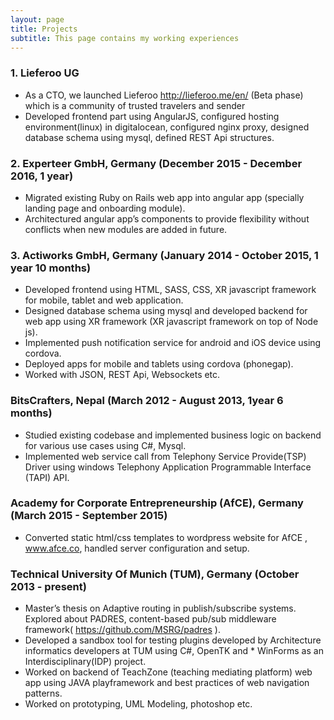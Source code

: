 ```yaml
---
layout: page
title: Projects
subtitle: This page contains my working experiences
---
```


### 1. Lieferoo UG 
* As a CTO, we launched  Lieferoo http://lieferoo.me/en/ (Beta phase) which is a community of trusted travelers and sender
* Developed frontend part using AngularJS, configured  hosting environment(linux) in digitalocean, configured nginx proxy,   designed database schema using mysql, defined REST Api structures.

### 2. Experteer GmbH, Germany (December 2015 - December 2016, 1 year)
* Migrated existing  Ruby on Rails web app into angular app (specially landing page and onboarding module).
* Architectured angular app’s components  to provide flexibility without conflicts when new modules are added in future.

### 3. Actiworks GmbH, Germany (January 2014 - October 2015, 1 year 10 months)
* Developed frontend using HTML, SASS, CSS, XR javascript framework for mobile, tablet and web application.
* Designed database schema using mysql and developed backend for web app using XR framework (XR javascript framework on top of Node js).
* Implemented push notification service for android and iOS device using cordova.
* Deployed apps for mobile and tablets using cordova (phonegap).
* Worked with JSON, REST Api, Websockets etc.

### BitsCrafters, Nepal (March 2012 - August 2013,  1year 6 months)
* Studied existing codebase and implemented business logic on backend for various use cases using C#, Mysql.
* Implemented web service call from Telephony Service Provide(TSP) Driver using windows Telephony Application Programmable Interface (TAPI)  API.

### Academy for Corporate Entrepreneurship  (AfCE), Germany (March 2015 - September 2015)
* Converted static html/css templates to wordpress website for AfCE  , www.afce.co, handled server configuration and setup.

### Technical University Of Munich (TUM), Germany (October 2013 - present)
* Master’s thesis on Adaptive routing in publish/subscribe systems. Explored about PADRES, content-based pub/sub middleware framework( https://github.com/MSRG/padres ).
* Developed a sandbox tool for testing plugins developed by Architecture informatics developers at TUM using C#, OpenTK and * WinForms as an Interdisciplinary(IDP) project.
* Worked on backend of TeachZone (teaching mediating platform)  web app using JAVA playframework and best practices of web navigation patterns. 
* Worked on  prototyping, UML Modeling, photoshop etc.
